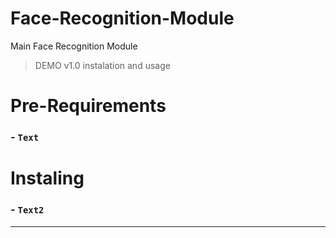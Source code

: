 # Face-Recognition-Module
Main Face Recognition Module

>DEMO v1.0 instalation and usage
# Pre-Requirements
###  - `Text`

# Instaling 
###  - `Text2`
---
